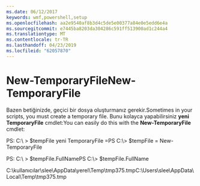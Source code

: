 ```yaml
---
ms.date: 06/12/2017
keywords: wmf,powershell,setup
ms.openlocfilehash: aa2e9540af8b3d4c5de5e00377a84e0e5edd6e4a
ms.sourcegitcommit: e7445ba8203da304286c591ff513900ad1c244a4
ms.translationtype: MT
ms.contentlocale: tr-TR
ms.lasthandoff: 04/23/2019
ms.locfileid: "62057870"
---
```

# <a name="new-temporaryfile"></a><span data-ttu-id="e19d4-102">New-TemporaryFile</span><span class="sxs-lookup"><span data-stu-id="e19d4-102">New-TemporaryFile</span></span>
<span data-ttu-id="e19d4-103">Bazen betiğinizde, geçici bir dosya oluşturmanız gerekir.</span><span class="sxs-lookup"><span data-stu-id="e19d4-103">Sometimes in your scripts, you must create a temporary file.</span></span> <span data-ttu-id="e19d4-104">Bunu kolayca yapabilirsiniz **yeni TemporaryFile** cmdlet:</span><span class="sxs-lookup"><span data-stu-id="e19d4-104">You can easily do this with the **New-TemporaryFile** cmdlet:</span></span>

<span data-ttu-id="e19d4-105">PS: C:\\ &gt; $tempFile yeni TemporaryFile =</span><span class="sxs-lookup"><span data-stu-id="e19d4-105">PS C:\\&gt; $tempFile = New-TemporaryFile</span></span>

<span data-ttu-id="e19d4-106">PS: C:\\ &gt; $tempFile.FullName</span><span class="sxs-lookup"><span data-stu-id="e19d4-106">PS C:\\&gt; $tempFile.FullName</span></span>

<span data-ttu-id="e19d4-107">C:\\kullanıcılar\\slee\\AppData\\yerel\\Temp\\tmp375.tmp</span><span class="sxs-lookup"><span data-stu-id="e19d4-107">C:\\Users\\slee\\AppData\\Local\\Temp\\tmp375.tmp</span></span>
